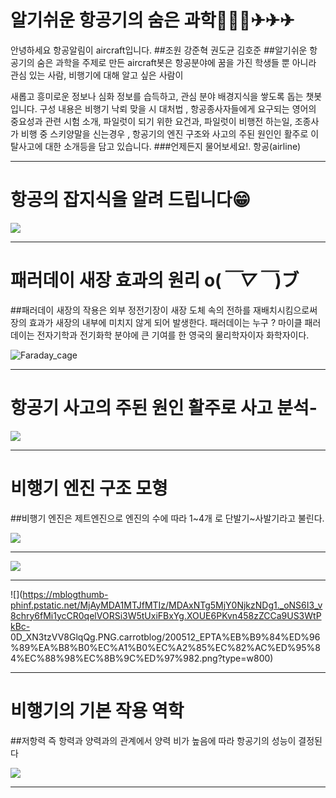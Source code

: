 
# 알기쉬운 항공기의 숨은 과학🛫🛫🛫✈✈✈
안녕하세요 항공알림이 aircraft입니다. 
##조원 강준혁 권도균 김호준
##알기쉬운 항공기의 숨은 과학을 주제로 만든
aircraft봇은 항공분야에 꿈을 가진 학생들 뿐 아니라 
관심 있는 사람, 비행기에 대해 알고 싶은 사람이

새롭고 흥미로운 정보나 심화 정보를 습득하고, 관심 분야
배경지식을 쌓도록 돕는 챗봇 입니다.
구성 내용은 비행기 낙뢰 맞을 시 대처법 ,
항공종사자들에게 요구되는 영어의 중요성과 관련 시험 소개,
파일럿이 되기 위한 요건과, 파일럿이 비행전 하는일, 조종사가
비행 중 스키양말을 신는경우 ,
항공기의 엔진 구조와 사고의 주된 원인인 활주로 이탈사고에 대한 
소개등을 담고 있습니다.
###언제든지 물어보세요!.
항공(airline)

---
# 항공의 잡지식을 알려 드립니다😁
![](https://user-images.githubusercontent.com/88129621/129315364-e86358ec-4248-4cac-8d10-94d13020a9b5.png)

---
# 패러데이 새장 효과의 원리 o(*￣▽￣*)ブ

##패러데이 새장의 작용은 외부 정전기장이 새장 도체 속의 전하를 재배치시킴으로써 장의 효과가 새장의 내부에 미치지 않게 되어 발생한다.
              패러데이는 누구 ?
          마이클 패러데이는 전자기학과 전기화학 분야에 큰 기여를 한 영국의 물리학자이자 화학자이다.

![Faraday_cage](https://user-images.githubusercontent.com/88129621/129316019-ba08c788-801e-42d9-ad4a-e303e5211633.gif)

---
# 항공기 사고의 주된 원인 활주로 사고 분석-

![](https://news.kbs.co.kr/data/fckeditor/image/GYH2015041500090004400.jpg)

---
# 비행기 엔진 구조 모형 
##비행기 엔진은 제트엔진으로 엔진의 수에 따라 1~4개 로 단발기~사발기라고 불린다.

![](https://mblogthumb-phinf.pstatic.net/MjAxOTA2MzBfMjc0/MDAxNTYxODY5ODQzMTg3.sRvLZOCddQs0xMMZiO2XfcJdRzDKQ4nkNxp52Dqj9j8g.JEXtt_baMmlbBxOzzemYMV7Umx437bO-9V-aFcQ30mcg.JPEG.odk1956/TurboFanEngine.jpg?type=w800)

---

![](https://topclass.chosun.com/news_img/1505/1505_106_2.jpg)

---

![](https://mblogthumb-phinf.pstatic.net/MjAyMDA1MTJfMTIz/MDAxNTg5MjY0NjkzNDg1._oNS6I3_v8chry6fMi1ycCR0qelVORSi3W5tUxiFBxYg.XOUE6PKvn458zZCCa9US3WtPkBc-
0D_XN3tzVV8GlqQg.PNG.carrotblog/200512_EPTA%EB%B9%84%ED%96%89%EA%B8%B0%EC%A1%B0%EC%A2%85%EC%82%AC%ED%95%84%EC%88%98%EC%8B%9C%ED%97%982.png?type=w800)

---
# 비행기의 기본 작용 역학
##저항력 즉 항력과 양력과의 관계에서 양력 비가 높음에 따라 항공기의 성능이 결정된다

![](https://post-phinf.pstatic.net/MjAxOTA4MTFfMTgg/MDAxNTY1NTI2NTk3Nzk3.gi73k3PDmDrsOHNghD4mIy9MWScabnI-0qorZ_bog7Ug.RoylIHTrDj4uK_e_17T3X4Hw6PTbdooWkZ_DfF-Qkzog.JPEG/2345.jpg?type=w1200)


---

